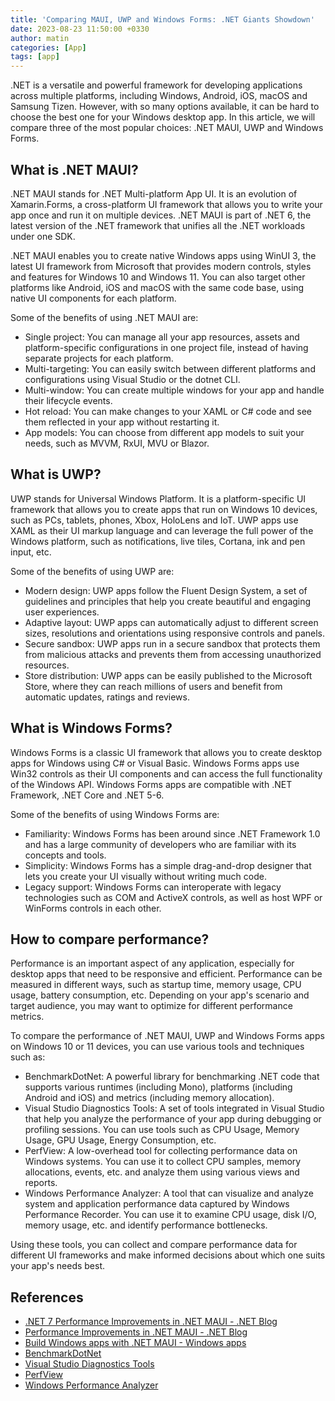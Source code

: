 ```yaml
---
title: 'Comparing MAUI, UWP and Windows Forms: .NET Giants Showdown'
date: 2023-08-23 11:50:00 +0330
author: matin
categories: [App]
tags: [app]
---
```


.NET is a versatile and powerful framework for developing applications across multiple platforms, including Windows, Android, iOS, macOS and Samsung Tizen. However, with so many options available, it can be hard to choose the best one for your Windows desktop app. In this article, we will compare three of the most popular choices: .NET MAUI, UWP and Windows Forms.

## What is .NET MAUI?

.NET MAUI stands for .NET Multi-platform App UI. It is an evolution of Xamarin.Forms, a cross-platform UI framework that allows you to write your app once and run it on multiple devices. .NET MAUI is part of .NET 6, the latest version of the .NET framework that unifies all the .NET workloads under one SDK.

.NET MAUI enables you to create native Windows apps using WinUI 3, the latest UI framework from Microsoft that provides modern controls, styles and features for Windows 10 and Windows 11. You can also target other platforms like Android, iOS and macOS with the same code base, using native UI components for each platform.

Some of the benefits of using .NET MAUI are:

- Single project: You can manage all your app resources, assets and platform-specific configurations in one project file, instead of having separate projects for each platform.
- Multi-targeting: You can easily switch between different platforms and configurations using Visual Studio or the dotnet CLI.
- Multi-window: You can create multiple windows for your app and handle their lifecycle events.
- Hot reload: You can make changes to your XAML or C# code and see them reflected in your app without restarting it.
- App models: You can choose from different app models to suit your needs, such as MVVM, RxUI, MVU or Blazor.

## What is UWP?

UWP stands for Universal Windows Platform. It is a platform-specific UI framework that allows you to create apps that run on Windows 10 devices, such as PCs, tablets, phones, Xbox, HoloLens and IoT. UWP apps use XAML as their UI markup language and can leverage the full power of the Windows platform, such as notifications, live tiles, Cortana, ink and pen input, etc.

Some of the benefits of using UWP are:

- Modern design: UWP apps follow the Fluent Design System, a set of guidelines and principles that help you create beautiful and engaging user experiences.
- Adaptive layout: UWP apps can automatically adjust to different screen sizes, resolutions and orientations using responsive controls and panels.
- Secure sandbox: UWP apps run in a secure sandbox that protects them from malicious attacks and prevents them from accessing unauthorized resources.
- Store distribution: UWP apps can be easily published to the Microsoft Store, where they can reach millions of users and benefit from automatic updates, ratings and reviews.

## What is Windows Forms?

Windows Forms is a classic UI framework that allows you to create desktop apps for Windows using C# or Visual Basic. Windows Forms apps use Win32 controls as their UI components and can access the full functionality of the Windows API. Windows Forms apps are compatible with .NET Framework, .NET Core and .NET 5-6.

Some of the benefits of using Windows Forms are:

- Familiarity: Windows Forms has been around since .NET Framework 1.0 and has a large community of developers who are familiar with its concepts and tools.
- Simplicity: Windows Forms has a simple drag-and-drop designer that lets you create your UI visually without writing much code.
- Legacy support: Windows Forms can interoperate with legacy technologies such as COM and ActiveX controls, as well as host WPF or WinForms controls in each other.

## How to compare performance?

Performance is an important aspect of any application, especially for desktop apps that need to be responsive and efficient. Performance can be measured in different ways, such as startup time, memory usage, CPU usage, battery consumption, etc. Depending on your app's scenario and target audience, you may want to optimize for different performance metrics.

To compare the performance of .NET MAUI, UWP and Windows Forms apps on Windows 10 or 11 devices, you can use various tools and techniques such as:

- BenchmarkDotNet: A powerful library for benchmarking .NET code that supports various runtimes (including Mono), platforms (including Android and iOS) and metrics (including memory allocation).
- Visual Studio Diagnostics Tools: A set of tools integrated in Visual Studio that help you analyze the performance of your app during debugging or profiling sessions. You can use tools such as CPU Usage, Memory Usage, GPU Usage, Energy Consumption, etc.
- PerfView: A low-overhead tool for collecting performance data on Windows systems. You can use it to collect CPU samples, memory allocations, events, etc. and analyze them using various views and reports.
- Windows Performance Analyzer: A tool that can visualize and analyze system and application performance data captured by Windows Performance Recorder. You can use it to examine CPU usage, disk I/O, memory usage, etc. and identify performance bottlenecks.

Using these tools, you can collect and compare performance data for different UI frameworks and make informed decisions about which one suits your app's needs best.

## References

- [.NET 7 Performance Improvements in .NET MAUI - .NET Blog](https://devblogs.microsoft.com/dotnet/dotnet-7-performance-improvements-in-dotnet-maui/)
- [Performance Improvements in .NET MAUI - .NET Blog](https://devblogs.microsoft.com/dotnet/performance-improvements-in-dotnet-maui/)
- [Build Windows apps with .NET MAUI - Windows apps](https://learn.microsoft.com/en-us/windows/apps/windows-dotnet-maui/)
- [BenchmarkDotNet](https://benchmarkdotnet.org/)
- [Visual Studio Diagnostics Tools](https://docs.microsoft.com/en-us/visualstudio/profiling/profiling-feature-tour?view=vs-2022)
- [PerfView](https://github.com/microsoft/perfview)
- [Windows Performance Analyzer](https://docs.microsoft.com/en-us/windows-hardware/test/wpt/windows-performance-analyzer)
